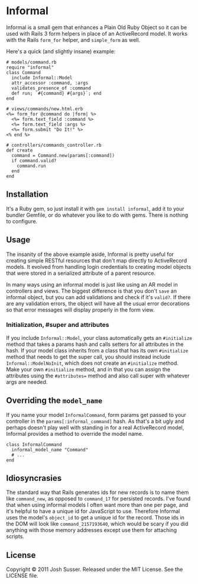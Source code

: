 # Informal

Informal is a small gem that enhances a Plain Old Ruby Object so it can be used
with Rails 3 form helpers in place of an ActiveRecord model. It works with the
Rails `form_for` helper, and `simple_form` as well.

Here's a quick (and slightly insane) example:

    # models/command.rb
    require "informal"
    class Command
      include Informal::Model
      attr_accessor :command, :args
      validates_presence_of :command
      def run; `#{command} #{args}`; end
    end
    
    # views/commands/new.html.erb
    <%= form_for @command do |form| %>
      <%= form.text_field :command %>
      <%= form.text_field :args %>
      <%= form.submit "Do It!" %>
    <% end %>
    
    # controllers/commands_controller.rb
    def create
      command = Command.new(params[:command])
      if command.valid?
        command.run
      end
    end

## Installation

It's a Ruby gem, so just install it with `gem install informal`, add it to your
bundler Gemfile, or do whatever you like to do with gems. There is nothing to
configure.

## Usage

The insanity of the above example aside, Informal is pretty useful for creating
simple RESTful resources that don't map directly to ActiveRecord models. It
evolved from handling login credentials to creating model objects that were
stored in a serialized attribute of a parent resource.

In many ways using an informal model is just like using an AR model in
controllers and views. The biggest difference is that you don't `save` an
informal object, but you can add validations and check if it's `valid?`. If
there are any validation errors, the object will have all the usual error
decorations so that error messages will display properly in the form view.

### Initialization, #super and attributes

If you include `Informal::Model`, your class automatically gets an
`#initialize` method that takes a params hash and calls setters for all
attributes in the hash. If your model class inherits from a class that has its
own `#initialize` method that needs to get the super call, you should instead
include `Informal::ModelNoInit`, which does not create an `#initialize` method.
Make your own `#initialize` method, and in that you can assign the attributes
using the `#attributes=` method and also call super with whatever args are
needed.

## Overriding the `model_name`

If you name your model `InformalCommand`, form params get passed to your controller
in the `params[:informal_command]` hash. As that's a bit ugly and perhaps doesn't
play well with standing in for a real ActiveRecord model, Informal provides a
method to override the model name.

    class InformalCommand
      informal_model_name "Command"
      # ...
    end

## Idiosyncrasies

The standard way that Rails generates ids for new records is to name them like
`command_new`, as opposed to `command_17` for persisted records. I've found that
when using informal models I often want more than one per page, and it's helpful
to have a unique id for JavaScript to use. Therefore Informal uses the model's
`object_id` to get a unique id for the record. Those ids in the DOM will look like
`command_2157193640`, which would be scary if you did anything with those memory
addresses except use them for attaching scripts.

## License

Copyright © 2011 Josh Susser. Released under the MIT License. See the LICENSE file.
